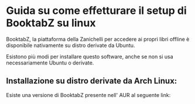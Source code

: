 # Guida su come effetturare il setup di BooktabZ su linux
BooktabZ, la piattaforma della Zanichelli per accedere ai propri libri offline è disponibile nativamente su distro derivate da Ubuntu.

Esistono più modi per installare questo software, anche se non si usa necessariamente Ubuntu o derivate.

## Installazione su distro derivate da Arch Linux:
Esiste una versione di BooktabZ presente nell' AUR al seguente link: 
